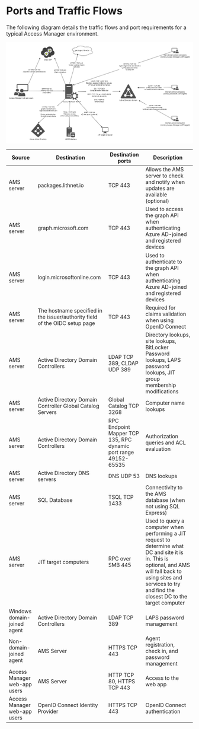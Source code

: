 # Ports and Traffic Flows

The following diagram details the traffic flows and port requirements for a typical Access Manager environment.

![](../../images/ams-port-map.png)


| Source | Destination | Destination ports | Description | 
| --- | --- | --- | --- |
| AMS server | packages.lithnet.io | TCP 443 | Allows the AMS server to check and notify when updates are available (optional) |
| AMS server | graph.microsoft.com| TCP 443 | Used to access the graph API when authenticating Azure AD-joined and registered devices |
| AMS server | login.microsoftonline.com | TCP 443 | Used to authenticate to the graph API when authenticating Azure AD-joined and registered devices |
| AMS server | The hostname specified in the issuer/authority field of the OIDC setup page | TCP 443 | Required for claims validation when using OpenID Connect |
| AMS server | Active Directory Domain Controllers | LDAP TCP 389, CLDAP UDP 389 | Directory lookups, site lookups, BitLocker Password lookups, LAPS password lookups, JIT group membership modifications |
| AMS server | Active Directory Domain Controller Global Catalog Servers | Global Catalog TCP 3268 | Computer name lookups |
| AMS server | Active Directory Domain Controllers | RPC Endpoint Mapper TCP 135, RPC dynamic port range 49152-65535 | Authorization queries and ACL evaluation |
| AMS server | Active Directory DNS servers | DNS UDP 53 | DNS lookups |
| AMS server | SQL Database | TSQL TCP 1433 | Connectivity to the AMS database (when not using SQL Express) |
| AMS server | JIT target computers | RPC over SMB 445 | Used to query a computer when performing a JIT request to determine what DC and site it is in. This is optional, and AMS will fall back to using sites and services to try and find the closest DC to the target computer |
| Windows domain-joined agent | Active Directory Domain Controllers | LDAP TCP 389 | LAPS password management |
| Non-domain-joined agent | AMS Server | HTTPS TCP 443 | Agent registration, check in, and password management | 
| Access Manager web-app users | AMS Server | HTTP TCP 80, HTTPS TCP 443 | Access to the web app |
| Access Manager web-app users | OpenID Connect Identity Provider | HTTPS TCP 443 | OpenID Connect authentication |
